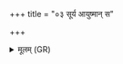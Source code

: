 +++
title = "०३ सूर्य आयुष्मान् स"

+++
<details><summary>मूलम् (GR)</summary>

सूर्य आयुष्मान्  
स दिवायुष्मान् (…) ॥
</details>